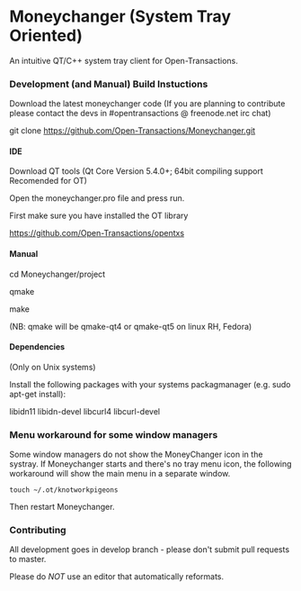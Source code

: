 Moneychanger (System Tray Oriented)
============
An intuitive QT/C++ system tray client for Open-Transactions.


### Development (and Manual) Build Instuctions

Download the latest moneychanger code (If you are planning to contribute please contact the devs in #opentransactions @ freenode.net irc chat)

git clone https://github.com/Open-Transactions/Moneychanger.git

#### IDE

Download QT tools (Qt Core Version 5.4.0+; 64bit compiling support Recomended for OT)

Open the moneychanger.pro file and press run.

First make sure you have installed the OT library

https://github.com/Open-Transactions/opentxs

#### Manual

cd Moneychanger/project

qmake

make

(NB: qmake will be qmake-qt4 or qmake-qt5 on linux RH, Fedora)


#### Dependencies
(Only on Unix systems)

Install the following packages with your systems packagmanager (e.g. sudo apt-get install):

libidn11
libidn-devel
libcurl4
libcurl-devel

### Menu workaround for some window managers

Some window managers do not show the MoneyChanger icon in the
systray. If Moneychanger starts and there's no tray menu icon, the
following workaround will show the main menu in a separate window.

`touch ~/.ot/knotworkpigeons`

Then restart Moneychanger. 

### Contributing

All development goes in develop branch - please don't submit pull requests to master.

Please do *NOT* use an editor that automatically reformats.
